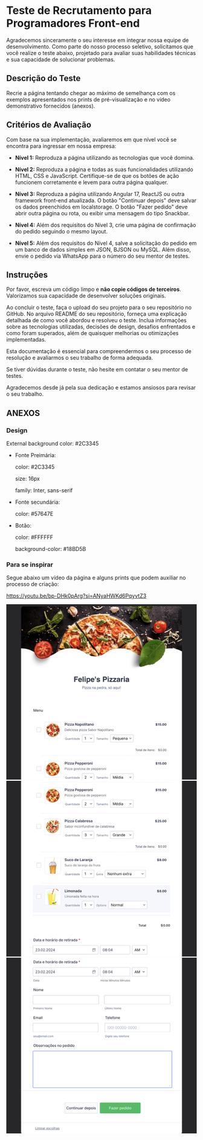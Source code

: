 # Teste de Recrutamento para Programadores Front-end

Agradecemos sinceramente o seu interesse em integrar nossa equipe de desenvolvimento. Como parte do nosso processo seletivo, solicitamos que você realize o teste abaixo, projetado para avaliar suas habilidades técnicas e sua capacidade de solucionar problemas.

## Descrição do Teste

Recrie a página tentando chegar ao máximo de semelhança com os exemplos apresentados nos prints de pré-visualização e no vídeo demonstrativo fornecidos (anexos).

## Critérios de Avaliação

Com base na sua implementação, avaliaremos em que nível você se encontra para ingressar em nossa empresa:

- **Nível 1:** Reproduza a página utilizando as tecnologias que você domina.

- **Nível 2:** Reproduza a página e todas as suas funcionalidades utilizando HTML, CSS e JavaScript. Certifique-se de que os botões de ação funcionem corretamente e levem para outra página qualquer.

- **Nível 3:** Reproduza a página utilizando Angular 17, ReactJS ou outra framework front-end atualizada. O botão "Continuar depois" deve salvar os dados preenchidos em localstorage. O botão "Fazer pedido" deve abrir outra página ou rota, ou exibir uma mensagem do tipo Snackbar.

- **Nível 4:** Além dos requisitos do Nível 3, crie uma página de confirmação do pedido seguindo o mesmo layout.

- **Nível 5:** Além dos requisitos do Nível 4, salve a solicitação do pedido em um banco de dados simples em JSON, BJSON ou MySQL. Além disso, envie o pedido via WhatsApp para o número do seu mentor de testes.

## Instruções

Por favor, escreva um código limpo e **não copie códigos de terceiros**. Valorizamos sua capacidade de desenvolver soluções originais.

Ao concluir o teste, faça o upload do seu projeto para o seu repositório no GitHub. No arquivo README do seu repositório, forneça uma explicação detalhada de como você abordou e resolveu o teste. Inclua informações sobre as tecnologias utilizadas, decisões de design, desafios enfrentados e como foram superados, além de quaisquer melhorias ou otimizações implementadas.

Esta documentação é essencial para compreendermos o seu processo de resolução e avaliarmos o seu trabalho de forma adequada.

Se tiver dúvidas durante o teste, não hesite em contatar o seu mentor de testes.

Agradecemos desde já pela sua dedicação e estamos ansiosos para revisar o seu trabalho.

## ANEXOS

### Design
External background color: #2C3345

- Fonte Preimária:
  
  color: #2C3345
  
  size: 16px
  
  family: Inter, sans-serif


- Fonte secundária:
  
  color: #57647E


- Botão:
  
  color: #FFFFFF
  
  background-color: #18BD5B



### Para se inspirar

Segue abaixo um vídeo da página e alguns prints que podem auxiliar no processo de criação:

https://youtu.be/bp-DHk0pArg?si=ANyaHWKd6PqyvtZ3

![Preview1](preview1.png)
![Preview2](preview2.png)
![Preview3](preview3.png)
